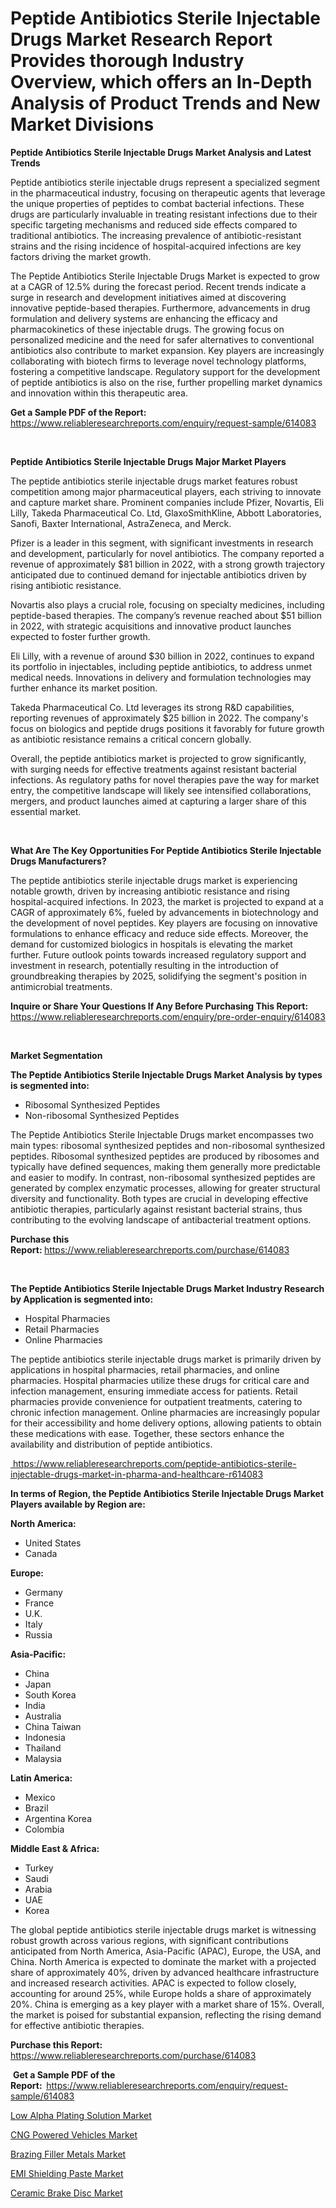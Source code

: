 <p><h1>Peptide Antibiotics Sterile Injectable Drugs Market Research Report Provides thorough Industry Overview, which offers an In-Depth Analysis of Product Trends and New Market Divisions</h1></p><p><strong>Peptide Antibiotics Sterile Injectable Drugs Market Analysis and Latest Trends</strong></p>
<p><p>Peptide antibiotics sterile injectable drugs represent a specialized segment in the pharmaceutical industry, focusing on therapeutic agents that leverage the unique properties of peptides to combat bacterial infections. These drugs are particularly invaluable in treating resistant infections due to their specific targeting mechanisms and reduced side effects compared to traditional antibiotics. The increasing prevalence of antibiotic-resistant strains and the rising incidence of hospital-acquired infections are key factors driving the market growth.</p><p>The Peptide Antibiotics Sterile Injectable Drugs Market is expected to grow at a CAGR of 12.5% during the forecast period. Recent trends indicate a surge in research and development initiatives aimed at discovering innovative peptide-based therapies. Furthermore, advancements in drug formulation and delivery systems are enhancing the efficacy and pharmacokinetics of these injectable drugs. The growing focus on personalized medicine and the need for safer alternatives to conventional antibiotics also contribute to market expansion. Key players are increasingly collaborating with biotech firms to leverage novel technology platforms, fostering a competitive landscape. Regulatory support for the development of peptide antibiotics is also on the rise, further propelling market dynamics and innovation within this therapeutic area.</p></p>
<p><strong>Get a Sample PDF of the Report:&nbsp;</strong> <a href="https://www.reliableresearchreports.com/enquiry/request-sample/614083?utm_campaign=5&utm_medium=2&utm_source=Github&utm_content=ia&utm_term=11122024&utm_id=peptide-antibiotics-sterile-injectable-drugs">https://www.reliableresearchreports.com/enquiry/request-sample/614083</a></p>
<p>&nbsp;</p>
<p><strong>Peptide Antibiotics Sterile Injectable Drugs Major Market Players</strong></p>
<p><p>The peptide antibiotics sterile injectable drugs market features robust competition among major pharmaceutical players, each striving to innovate and capture market share. Prominent companies include Pfizer, Novartis, Eli Lilly, Takeda Pharmaceutical Co. Ltd, GlaxoSmithKline, Abbott Laboratories, Sanofi, Baxter International, AstraZeneca, and Merck.</p><p>Pfizer is a leader in this segment, with significant investments in research and development, particularly for novel antibiotics. The company reported a revenue of approximately $81 billion in 2022, with a strong growth trajectory anticipated due to continued demand for injectable antibiotics driven by rising antibiotic resistance.</p><p>Novartis also plays a crucial role, focusing on specialty medicines, including peptide-based therapies. The company’s revenue reached about $51 billion in 2022, with strategic acquisitions and innovative product launches expected to foster further growth.</p><p>Eli Lilly, with a revenue of around $30 billion in 2022, continues to expand its portfolio in injectables, including peptide antibiotics, to address unmet medical needs. Innovations in delivery and formulation technologies may further enhance its market position.</p><p>Takeda Pharmaceutical Co. Ltd leverages its strong R&D capabilities, reporting revenues of approximately $25 billion in 2022. The company's focus on biologics and peptide drugs positions it favorably for future growth as antibiotic resistance remains a critical concern globally.</p><p>Overall, the peptide antibiotics market is projected to grow significantly, with surging needs for effective treatments against resistant bacterial infections. As regulatory paths for novel therapies pave the way for market entry, the competitive landscape will likely see intensified collaborations, mergers, and product launches aimed at capturing a larger share of this essential market.</p></p>
<p>&nbsp;</p>
<p><strong>What Are The Key Opportunities For Peptide Antibiotics Sterile Injectable Drugs Manufacturers?</strong></p>
<p><p>The peptide antibiotics sterile injectable drugs market is experiencing notable growth, driven by increasing antibiotic resistance and rising hospital-acquired infections. In 2023, the market is projected to expand at a CAGR of approximately 6%, fueled by advancements in biotechnology and the development of novel peptides. Key players are focusing on innovative formulations to enhance efficacy and reduce side effects. Moreover, the demand for customized biologics in hospitals is elevating the market further. Future outlook points towards increased regulatory support and investment in research, potentially resulting in the introduction of groundbreaking therapies by 2025, solidifying the segment's position in antimicrobial treatments.</p></p>
<p><strong>Inquire or Share Your Questions If Any Before Purchasing This Report:</strong> <a href="https://www.reliableresearchreports.com/enquiry/pre-order-enquiry/614083?utm_campaign=5&utm_medium=2&utm_source=Github&utm_content=ia&utm_term=11122024&utm_id=peptide-antibiotics-sterile-injectable-drugs">https://www.reliableresearchreports.com/enquiry/pre-order-enquiry/614083</a></p>
<p>&nbsp;</p>
<p><strong>Market Segmentation</strong></p>
<p><strong>The Peptide Antibiotics Sterile Injectable Drugs Market Analysis by types is segmented into:</strong></p>
<p><ul><li>Ribosomal Synthesized Peptides</li><li>Non-ribosomal Synthesized Peptides</li></ul></p>
<p><p>The Peptide Antibiotics Sterile Injectable Drugs market encompasses two main types: ribosomal synthesized peptides and non-ribosomal synthesized peptides. Ribosomal synthesized peptides are produced by ribosomes and typically have defined sequences, making them generally more predictable and easier to modify. In contrast, non-ribosomal synthesized peptides are generated by complex enzymatic processes, allowing for greater structural diversity and functionality. Both types are crucial in developing effective antibiotic therapies, particularly against resistant bacterial strains, thus contributing to the evolving landscape of antibacterial treatment options.</p></p>
<p><strong>Purchase this Report:&nbsp;</strong><a href="https://www.reliableresearchreports.com/purchase/614083?utm_campaign=5&utm_medium=2&utm_source=Github&utm_content=ia&utm_term=11122024&utm_id=peptide-antibiotics-sterile-injectable-drugs">https://www.reliableresearchreports.com/purchase/614083</a></p>
<p>&nbsp;</p>
<p><strong>The Peptide Antibiotics Sterile Injectable Drugs Market Industry Research by Application is segmented into:</strong></p>
<p><ul><li>Hospital Pharmacies</li><li>Retail Pharmacies</li><li>Online Pharmacies</li></ul></p>
<p><p>The peptide antibiotics sterile injectable drugs market is primarily driven by applications in hospital pharmacies, retail pharmacies, and online pharmacies. Hospital pharmacies utilize these drugs for critical care and infection management, ensuring immediate access for patients. Retail pharmacies provide convenience for outpatient treatments, catering to chronic infection management. Online pharmacies are increasingly popular for their accessibility and home delivery options, allowing patients to obtain these medications with ease. Together, these sectors enhance the availability and distribution of peptide antibiotics.</p></p>
<p><a href="https://www.reliableresearchreports.com/peptide-antibiotics-sterile-injectable-drugs-market-in-pharma-and-healthcare-r614083?utm_campaign=5&utm_medium=2&utm_source=Github&utm_content=ia&utm_term=11122024&utm_id=peptide-antibiotics-sterile-injectable-drugs">&nbsp;https://www.reliableresearchreports.com/peptide-antibiotics-sterile-injectable-drugs-market-in-pharma-and-healthcare-r614083</a></p>
<p><strong>In terms of Region, the Peptide Antibiotics Sterile Injectable Drugs Market Players available by Region are:</strong></p>
<p>
    <p> <strong> North America: </strong>
        <ul>
            <li>United States</li>
            <li>Canada</li>
        </ul>
        </p> 
    <p> <strong> Europe: </strong>
        <ul>
            <li>Germany</li>
            <li>France</li>
            <li>U.K.</li>
            <li>Italy</li>
            <li>Russia</li>
        </ul>
        </p> 
    <p> <strong> Asia-Pacific: </strong>
        <ul>
            <li>China</li>
            <li>Japan</li>
            <li>South Korea</li>
            <li>India</li>
            <li>Australia</li>
            <li>China Taiwan</li>
            <li>Indonesia</li>
            <li>Thailand</li>
            <li>Malaysia</li>
        </ul>
        </p> 
    <p> <strong> Latin America: </strong>
        <ul>
            <li>Mexico</li>
            <li>Brazil</li>
            <li>Argentina Korea</li>
            <li>Colombia</li>
        </ul>
        </p> 
    <p> <strong> Middle East & Africa: </strong>
        <ul>
            <li>Turkey</li>
            <li>Saudi</li>
            <li>Arabia</li>
            <li>UAE</li>
            <li>Korea</li>
        </ul>
    </p>
    </p>
<p><p>The global peptide antibiotics sterile injectable drugs market is witnessing robust growth across various regions, with significant contributions anticipated from North America, Asia-Pacific (APAC), Europe, the USA, and China. North America is expected to dominate the market with a projected share of approximately 40%, driven by advanced healthcare infrastructure and increased research activities. APAC is expected to follow closely, accounting for around 25%, while Europe holds a share of approximately 20%. China is emerging as a key player with a market share of 15%. Overall, the market is poised for substantial expansion, reflecting the rising demand for effective antibiotic therapies.</p></p>
<p><strong>Purchase this Report: </strong><a href="https://www.reliableresearchreports.com/purchase/614083?utm_campaign=5&utm_medium=2&utm_source=Github&utm_content=ia&utm_term=11122024&utm_id=peptide-antibiotics-sterile-injectable-drugs">https://www.reliableresearchreports.com/purchase/614083</a></p>
<p>&nbsp;<strong>Get a Sample PDF of the Report:&nbsp;&nbsp;</strong><a href="https://www.reliableresearchreports.com/enquiry/request-sample/614083?utm_campaign=5&utm_medium=2&utm_source=Github&utm_content=ia&utm_term=11122024&utm_id=peptide-antibiotics-sterile-injectable-drugs">https://www.reliableresearchreports.com/enquiry/request-sample/614083</a></p>
<p><strong></strong></p>
<p><p><a href="https://github.com/FlorianWolf90/Market-Research-Report-List-1/blob/main/low-alpha-plating-solution-market.md?utm_campaign=5&utm_medium=2&utm_source=Github&utm_content=ia&utm_term=11122024&utm_id=peptide-antibiotics-sterile-injectable-drugs">Low Alpha Plating Solution Market</a></p><p><a href="https://www.linkedin.com/pulse/c-hannibex-sqmmf?utm_campaign=5&utm_medium=2&utm_source=Github&utm_content=ia&utm_term=11122024&utm_id=peptide-antibiotics-sterile-injectable-drugs">CNG Powered Vehicles Market</a></p><p><a href="https://www.linkedin.com/pulse/analyzing-brazing-filler-metals-markets-growth-trajectory-fjyge?utm_campaign=5&utm_medium=2&utm_source=Github&utm_content=ia&utm_term=11122024&utm_id=peptide-antibiotics-sterile-injectable-drugs">Brazing Filler Metals Market</a></p><p><a href="https://github.com/lylyparadise/Market-Research-Report-List-5/blob/main/emi-shielding-paste-market.md?utm_campaign=5&utm_medium=2&utm_source=Github&utm_content=ia&utm_term=11122024&utm_id=peptide-antibiotics-sterile-injectable-drugs">EMI Shielding Paste Market</a></p><p><a href="https://www.linkedin.com/pulse/c-hannibex-sqmmf?utm_campaign=5&utm_medium=2&utm_source=Github&utm_content=ia&utm_term=11122024&utm_id=peptide-antibiotics-sterile-injectable-drugs">Ceramic Brake Disc Market</a></p></p>